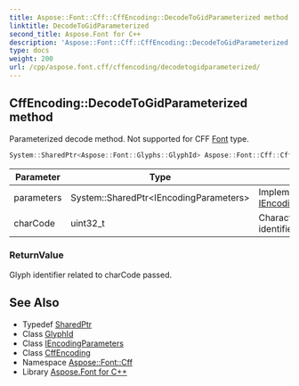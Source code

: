 ```yaml
---
title: Aspose::Font::Cff::CffEncoding::DecodeToGidParameterized method
linktitle: DecodeToGidParameterized
second_title: Aspose.Font for C++
description: 'Aspose::Font::Cff::CffEncoding::DecodeToGidParameterized method. Parameterized decode method. Not supported for CFF Font type in C++.'
type: docs
weight: 200
url: /cpp/aspose.font.cff/cffencoding/decodetogidparameterized/
---
```

## CffEncoding::DecodeToGidParameterized method


Parameterized decode method. Not supported for CFF [Font](../../../aspose.font/font/) type.

```cpp
System::SharedPtr<Aspose::Font::Glyphs::GlyphId> Aspose::Font::Cff::CffEncoding::DecodeToGidParameterized(System::SharedPtr<IEncodingParameters> parameters, uint32_t charCode) override
```


| Parameter | Type | Description |
| --- | --- | --- |
| parameters | System::SharedPtr\<IEncodingParameters\> | Implementation of [IEncodingParameters](../../../aspose.font/iencodingparameters/)interface. |
| charCode | uint32_t | Character code to get glyph identifier for. |

### ReturnValue

Glyph identifier related to charCode passed.

## See Also

* Typedef [SharedPtr](../../../system/sharedptr/)
* Class [GlyphId](../../../aspose.font.glyphs/glyphid/)
* Class [IEncodingParameters](../../../aspose.font/iencodingparameters/)
* Class [CffEncoding](../)
* Namespace [Aspose::Font::Cff](../../)
* Library [Aspose.Font for C++](../../../)
